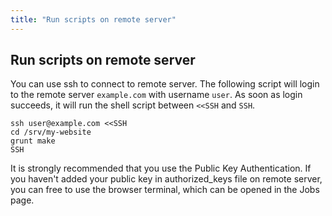 ```yaml
---
title: "Run scripts on remote server"
---
```

## Run scripts on remote server

You can use ssh to connect to remote server. The following script will login to the remote server ``example.com`` with username ``user``. As soon as login succeeds, it will run the shell script between ``<<SSH`` and ``SSH``.

    ssh user@example.com <<SSH
    cd /srv/my-website
    grunt make
    SSH

It is strongly recommended that you use the Public Key Authentication. If you haven't added your public key in authorized_keys file on remote server, you can free to use the browser terminal, which can be opened in the Jobs page.
